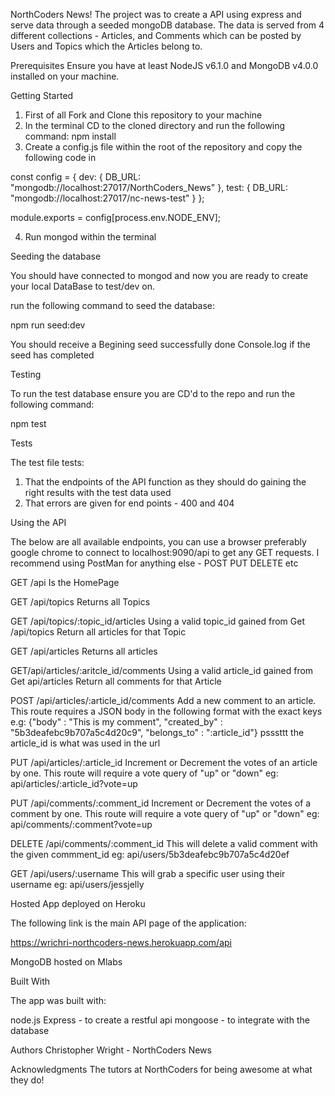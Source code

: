 NorthCoders News!
The project was to create a API using express and serve data through a seeded mongoDB database. The data is served from 4 different collections - Articles, and Comments which can be posted by Users and Topics which the Articles belong to.

Prerequisites
Ensure you have at least NodeJS v6.1.0 and MongoDB v4.0.0 installed on your machine.

Getting Started

1.  First of all Fork and Clone this repository to your machine
2.  In the terminal CD to the cloned directory and run the following command: npm install
3.  Create a config.js file within the root of the repository and copy the following code in

const config = {
dev: {
DB_URL: "mongodb://localhost:27017/NorthCoders_News"
},
test: {
DB_URL: "mongodb://localhost:27017/nc-news-test"
}
};

module.exports = config[process.env.NODE_ENV];

4.  Run mongod within the terminal

Seeding the database

You should have connected to mongod and now you are ready to create your local DataBase to test/dev on.

run the following command to seed the database:

npm run seed:dev

You should receive a Begining seed successfully done Console.log if the seed has completed

Testing

To run the test database ensure you are CD'd to the repo and run the following command:

npm test

Tests

The test file tests:

1.  That the endpoints of the API function as they should do gaining the right results with the test data used
2.  That errors are given for end points - 400 and 404

Using the API

The below are all available endpoints, you can use a browser preferably google chrome to connect to localhost:9090/api to get any GET requests. I recommend using PostMan for anything else - POST PUT DELETE etc

GET /api
Is the HomePage

GET /api/topics
Returns all Topics

GET /api/topics/:topic_id/articles
Using a valid topic_id gained from Get /api/topics Return all articles for that Topic

GET /api/articles
Returns all articles

GET/api/articles/:aritcle_id/comments
Using a valid article_id gained from Get api/articles Return all comments for that Article

POST /api/articles/:article_id/comments
Add a new comment to an article. This route requires a JSON body in the following format with the exact keys e.g: {"body" : "This is my comment", "created_by" : "5b3deafebc9b707a5c4d20c9", "belongs_to" : ":article_id"} psssttt the article_id is what was used in the url

PUT /api/articles/:article_id
Increment or Decrement the votes of an article by one. This route will require a vote query of "up" or "down" eg: api/articles/:article_id?vote=up

PUT /api/comments/:comment_id
Increment or Decrement the votes of a comment by one. This route will require a vote query of "up" or "down" eg: api/comments/:comment?vote=up

DELETE /api/comments/:comment_id
This will delete a valid comment with the given commment_id eg: api/users/5b3deafebc9b707a5c4d20ef

GET /api/users/:username
This will grab a specific user using their username eg: api/users/jessjelly

Hosted App deployed on Heroku

The following link is the main API page of the application:

https://wrichri-northcoders-news.herokuapp.com/api

MongoDB hosted on Mlabs

Built With

The app was built with:

node.js
Express - to create a restful api
mongoose - to integrate with the database

Authors
Christopher Wright - NorthCoders News

Acknowledgments
The tutors at NorthCoders for being awesome at what they do!
